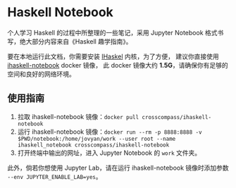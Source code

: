 # Haskell Notebook

个人学习 Haskell 的过程中所整理的一些笔记，采用 Jupyter Notebook 格式书写，绝大部分内容来自《Haskell 趣学指南》。

要在本地运行此文档，你需要安装 [IHaskel](https://github.com/gibiansky/IHaskell) 内核，为了方便，
建议你直接使用 [ihaskell-notebook](https://hub.docker.com/r/crosscompass/ihaskell-notebook) docker 镜像，
此 docker 镜像大约 **1.5G**，请确保你有足够的空间和良好的网络环境。

## 使用指南

1. 拉取 ihaskell-notebook 镜像：`docker pull crosscompass/ihaskell-notebook`
2. 运行 ihaskell-notebook 镜像：`docker run --rm -p 8888:8888 -v $PWD/notebook:/home/jovyan/work --user root --name ihaskell_notebook crosscompass/ihaskell-notebook`
3. 打开终端中输出的网址，进入 Jupyter Notebook 的 `work` 文件夹。

此外，倘若你想使用 Jupyter Lab，请在运行 ihaskell-notebook 镜像时添加参数 `--env JUPYTER_ENABLE_LAB=yes`。
